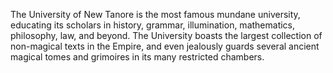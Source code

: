 The University of New Tanore is the most famous mundane university, educating its scholars in history, grammar, illumination, mathematics, philosophy, law, and beyond. The University boasts the largest collection of non-magical texts in the Empire, and even jealously guards several ancient magical tomes and grimoires in its many restricted chambers.